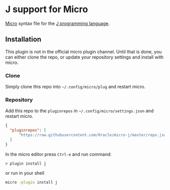 # J support for Micro

[Micro](https://micro-editor.github.io/) syntax file for the [J programming language](https://www.jsoftware.com/).

## Installation

This plugin is not in the official micro plugin channel.
Until that is done, you can either clone the repo, or update your repository settings and install with micro.

### Clone

Simply clone this repo into `~/.config/micro/plug` and restart micro.

### Repository

Add this repo to the `pluginrepos` in `~/.config/micro/settings.json` and restart micro.

```json
{
  "pluginrepos": [
      "https://raw.githubusercontent.com/0racle/micro-j/master/repo.json"
  ]
}
```

In the micro editor press `Ctrl-e` and run command:

```
> plugin install j
```

or run in your shell

```sh
micro -plugin install j
```
